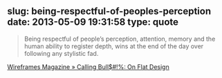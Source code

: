 slug: being-respectful-of-peoples-perception
date: 2013-05-09 19:31:58
type: quote
---

> Being respectful of people’s perception, attention, memory and the human ability to register depth, wins at the end of the day over following any stylistic fad.

[Wireframes Magazine » Calling Bull$#!%: On Flat Design](http://wireframes.linowski.ca/2013/05/calling-bull-on-flat-design/)
